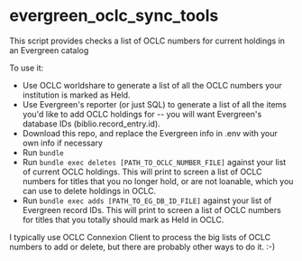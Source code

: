 # evergreen_oclc_sync_tools
This script provides checks a list of OCLC numbers for current holdings in an Evergreen catalog

To use it:

* Use OCLC worldshare to generate a list of all the OCLC numbers your institution is marked as Held.
* Use Evergreen's reporter (or just SQL) to generate a list of all the items you'd like to add OCLC holdings for -- you will want Evergreen's database IDs (biblio.record_entry.id).
* Download this repo, and replace the Evergreen info in .env with your own info if necessary
* Run `bundle`
* Run `bundle exec deletes [PATH_TO_OCLC_NUMBER_FILE]` against your list of current OCLC holdings.  This will print to screen a list of OCLC numbers for titles that you no longer hold, or are not loanable, which you can use to delete holdings in OCLC.
* Run `bundle exec adds [PATH_TO_EG_DB_ID_FILE]` against your list of Evergreen record IDs.  This will print to screen a list of OCLC numbers for titles that you totally should mark as Held in OCLC.

I typically use OCLC Connexion Client to process the big lists of OCLC numbers to add or delete, but there are probably other ways to do it. :-)
